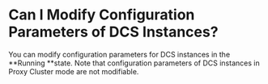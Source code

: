 # Can I Modify Configuration Parameters of DCS Instances?<a name="en-us_topic_0054235828"></a>

You can modify configuration parameters for DCS instances in the  **Running **state. Note that configuration parameters of DCS instances in Proxy Cluster mode are not modifiable.

